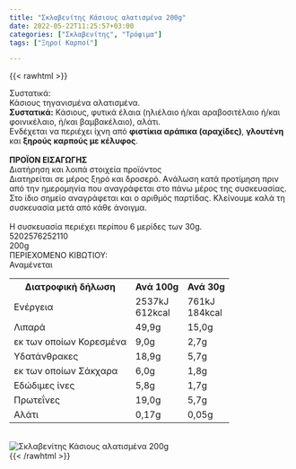```yaml
---
title: "Σκλαβενίτης Κάσιους αλατισμένα 200g"
date: 2022-05-22T11:25:57+03:00
categories: ["Σκλαβενίτης", "Τρόφιμα"]
tags: ["Ξηροί Καρποί"]

---
```

{{< rawhtml >}}

<div class="sload524"><div class="product"><div id="sistatika">Συστατικά:</div><div class="alltext">Κάσιους τηγανισμένα αλατισμένα.<br><b>Συστατικά:</b> Κάσιους, φυτικά έλαια (ηλιέλαιο ή/και αραβοσιτέλαιο ή/και φοινικέλαιο, ή/και βαμβακέλαιο), αλάτι.<br>Ενδέχεται να περιέχει ίχνη από <b>φιστίκια αράπικα (αραχίδες)</b>, <b>γλουτένη</b> και <b>ξηρούς καρπούς με κέλυφος</b>.<br><br><b>ΠΡΟΪΟΝ ΕΙΣΑΓΩΓΗΣ</b></div><div id="loipa">Διατήρηση και λοιπά στοιχεία προϊόντος</div><div class="alltext">Διατηρείται σε μέρος ξηρό και δροσερό. Aνάλωση κατά προτίμηση πριν από την ημερομηνία που αναγράφεται στο πάνω μέρος της συσκευασίας. Στο ίδιο σημείο αναγράφεται και ο αριθμός παρτίδας. Κλείνουμε καλά τη συσκευασία μετά από κάθε άνοιγμα.<br><br>Η συσκευασία περιέχει περίπου 6 μερίδες των 30g.</div><div id="barcode"><div id="barimage1"></div><span id="bartext">5202576252110</span></div><div id="varos"><div id="varosimage1"></div><span id="varostext">200g</span></div><div id="kivotio">ΠΕΡΙΕΧΟΜΕΝΟ ΚΙΒΩΤΙΟΥ:<br>Αναμένεται</div><div class="tabout"><table id="diatable"><tbody><tr><th>Διατροφική δήλωση</th><th>Ανά 100g</th><th>Ανά 30g</th></tr><tr><td class="texr2">Ενέργεια</td><td class="texr">2537kJ<br>612kcal</td><td class="texr">761kJ<br>184kcal</td></tr><tr><td class="texr2">Λιπαρά</td><td class="texr">49,9g</td><td class="texr">15,0g</td></tr><tr><td class="gray">εκ των οποίων Κορεσµένα</td><td class="gray2">9,0g</td><td class="gray2">2,7g</td></tr><tr><td class="texr2">Yδατάνθρακες</td><td class="texr">18,9g</td><td class="texr">5,7g</td></tr><tr><td class="gray">εκ των οποίων Σάκχαρα</td><td class="gray2">6,0g</td><td class="gray2">1,8g</td></tr><tr><td class="texr2">Eδώδιμες ίνες</td><td class="texr">5,8g</td><td class="texr">1,7g</td></tr><tr><td class="texr2">Πρωτεΐνες</td><td class="texr">19,0g</td><td class="texr">5,7g</td></tr><tr><td class="texr2">Αλάτι</td><td class="texr">0,17g</td><td class="texr">0,05g</td></tr></tbody></table></div><br><div class="pimg"><img alt="Σκλαβενίτης Κάσιους αλατισμένα 200g" title="Σκλαβενίτης Κάσιους αλατισμένα 200g" src="/media/images/sklavenitis-kasious-alatismena-200g.jpg"></div></div></div>
{{< /rawhtml >}}



